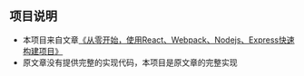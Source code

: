 ## 项目说明
- 本项目来自文章[《从零开始，使用React、Webpack、Nodejs、Express快速构建项目》](http://www.4u4v.net/from-scratch-using-react-webpack-nodejs-express-rapid-construction-project.html)
- 原文章没有提供完整的实现代码，本项目是原文章的完整实现
